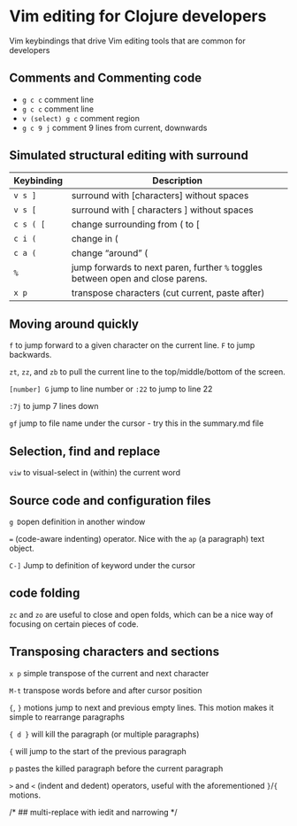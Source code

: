 # Vim editing for Clojure developers

<!-- TODO: covert from Spacemacs to neovim -->

Vim keybindings that drive Vim editing tools that are common for developers


## Comments and Commenting code

- `g c c`  comment line
- `g c c`  comment line
- `v (select) g c`  comment region
- `g c 9 j`  comment 9 lines from current, downwards


## Simulated structural editing with surround ##

| Keybinding | Description                                                                     |
|------------|---------------------------------------------------------------------------------|
| `v s ]`    | surround with [characters] without spaces                                       |
| `v s [`    | surround with [ characters ] without spaces                                     |
| `c s ( [`  | change surrounding from ( to [                                                  |
| `c i (`    | change in (                                                                     |
| `c a (`    | change “around” (                                                               |
| `%`        | jump forwards to next paren, further `%` toggles between open and close parens. |
| `x p`      | transpose characters (cut current, paste after)                                 |


## Moving around quickly

`f` to jump forward to a given character on the current line. `F` to jump backwards.

`zt`, `zz`, and `zb` to pull the current line to the top/middle/bottom of the screen.

`[number] G` jump to line number or `:22` to jump to line 22

`:7j` to jump 7 lines down

`gf` jump to file name under the cursor - try this in the summary.md file



## Selection, find and replace

`viw` to visual-select in (within) the current word 


## Source code and configuration files

`g D`open definition in another window

`=` (code-aware indenting) operator. Nice with the `ap` (a paragraph) text object.

`C-]` Jump to definition of keyword under the cursor


## code folding

`zc` and `zo` are useful to close and open folds, which can be a nice way of focusing on certain pieces of code.


## Transposing characters and sections ##

`x p`  simple transpose of the current and next character

`M-t` transpose words before and after cursor position

`{`, `}` motions jump to next and previous empty lines.  This motion makes it simple to rearrange paragraphs

`{ d }` will kill the paragraph (or multiple paragraphs)

`{` will jump to the start of the previous paragraph

`p` pastes the killed paragraph before the current paragraph

`>` and `<` (indent and dedent) operators, useful with the aforementioned `}`/`{` motions.



/* ## multi-replace with iedit and narrowing */
